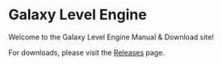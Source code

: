 # Galaxy Level Engine
Welcome to the Galaxy Level Engine Manual & Download site!

For downloads, please visit the [Releases](/Releases) page.